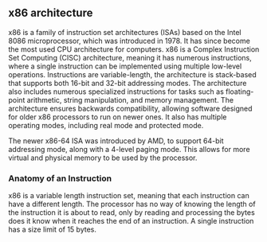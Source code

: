 ## x86 architecture
x86 is a family of instruction set architectures (ISAs) based on the Intel 8086 microprocessor, which was introduced in 1978. It has since become the most used CPU architecture for computers. x86 is a Complex Instruction Set Computing (CISC) architecture, meaning it has numerous instructions, where a single instruction can be implemented using multiple low-level operations. Instructions are variable-length, the architecture is stack-based that supports both 16-bit and 32-bit addressing modes. The architecture also includes numerous specialized instructions for tasks such as floating-point arithmetic, string manipulation, and memory management. The architecture ensures backwards compatibility, allowing software designed for older x86 processors to run on newer ones. It also has multiple operating modes, including real mode and protected mode.

The newer x86-64 ISA was introduced by AMD, to support 64-bit addressing mode, along with a 4-level paging mode. This allows for more virtual and physical memory to be used by the processor.

<!-- some closing thoughts that summarize the section. -->

### Anatomy of an Instruction
x86 is a variable length instruction set, meaning that each instruction can have a different length. The processor has no way of knowing the length of the instruction it is about to read, only by reading and processing the bytes does it know when it reaches the end of an instruction.
A single instruction has a size limit of 15 bytes.
